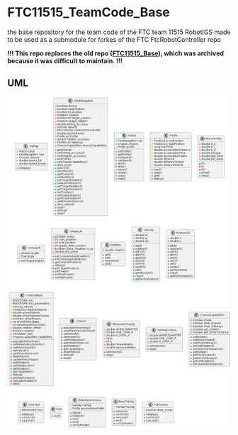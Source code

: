 # FTC11515_TeamCode_Base
the base repository for the team code of the FTC team 11515 RobotIGS made to be used as a submodule for forkes of the FTC FtcRobotController repo

**!!! This repo replaces the old repo ([FTC11515_Base](https://github.com/RobotIGS/FTC11515_Base)), which was archived because it was difficult to maintain. !!!**

## UML
![UML](docs/uml.png)

